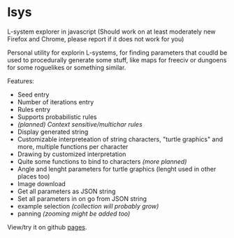 lsys
====

L-system explorer in javascript (Should work on at least moderately new Firefox and Chrome, please report if it does not work for you)

Personal utility for explorin L-systems, for finding parameters that coudld be
used to procedurally generate some stuff, like maps for freeciv or dungoens for
some roguelikes or something similar.

Features:
  * Seed entry
  * Number of iterations entry
  * Rules entry
  * Supports probabilistic rules
  * *(planned) Context sensitive/multichar rules*
  * Display generated string
  * Customizable interpreteation of string characters, "turtle graphics" and more, multiple functions per character
  * Drawing by customized interpretation
  * Quite some functions to bind to characters *(more planned)*
  * Angle and lenght parameters for turtle graphics (lenght used in other places too)
  * Image download
  * Get all parameters as JSON string
  * Set all parameters in on go from JSON string
  * example selection *(collection will probably grow)*
  * panning *(zooming might be added too)*

View/try it on github [pages](https://morphles.github.io/lsys/index.html).
